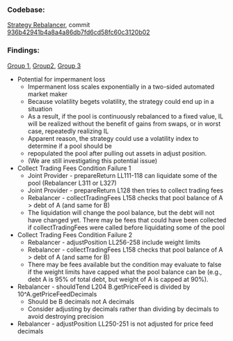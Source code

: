 
### Codebase: 

[Strategy Rebalancer](https://github.com/tonkers-kuma/strategy-rebalancer/), commit [936b42941b4a8a4a86db7fd6cd58fc60c3120b02](https://github.com/tonkers-kuma/strategy-rebalancer/commit/936b42941b4a8a4a86db7fd6cd58fc60c3120b02)
  
### Findings:


[Group 1](https://github.com/yacademy/audits/blob/main/block_000/week_1/group1.pdf), [Group2](https://github.com/yacademy/audits/blob/main/block_000/week_1/group2.pdf), [Group 3](https://github.com/yacademy/audits/blob/main/block_000/week_1/group3.pdf)



- Potential for impermanent loss
    - Impermanent loss scales exponentially in a two-sided automated market maker
    - Because volatility begets volatility, the strategy could end up in a situation
    - As a result, if the pool is continuously rebalanced to a fixed value, IL will be realized without the benefit of gains from swaps, or in worst case, repeatedly realizing IL
    - Apparent reason, the strategy could use a volatility index to determine if a pool should be
    - repopulated the pool after pulling out assets in adjust position.
    - (We are still investigating this potential issue)
- Collect Trading Fees Condition Failure 1
    - Joint Provider - prepareReturn LL111-118 can liquidate some of the pool (Rebalancer L311 or L327)
    - Joint Provider - prepareReturn L128 then tries to collect trading fees
    - Rebalancer - collectTradingFees L158 checks that pool balance of A > debt of A (and same for B)
    - The liquidation will change the pool balance, but the debt will not have changed yet. There may be fees that could have been collected if collectTradingFees were called before liquidating some of the pool
- Collect Trading Fees Condition Failure 2
    - Rebalancer - adjustPosition LL256-258 include weight limits
    - Rebalancer - collectTradingFees L158 checks that pool balance of A > debt of A (and same for B)
    - There may be fees available but the condition may evaluate to false if the weight limits have capped what the pool balance can be (e.g., debt A is 95% of total debt, but weight of A is capped at 90%).
- Rebalancer - shouldTend L204 B.getPriceFeed is divided by 10^A.getPriceFeedDecimals
    - Should be B decimals not A decimals
    - Consider adjusting by decimals rather than dividing by decimals to avoid destroying precision
- Rebalancer - adjustPosition LL250-251 is not adjusted for price feed decimals